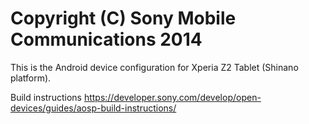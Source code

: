 Copyright (C) Sony Mobile Communications 2014
=============================================

This is the Android device configuration for Xperia Z2 Tablet (Shinano platform).

Build instructions
https://developer.sony.com/develop/open-devices/guides/aosp-build-instructions/
